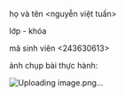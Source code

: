 

họ và tên <nguyễn việt tuấn>

lớp - khóa <KHMT-K65>

mã sinh viên <243630613>

ảnh chụp bài thực hành:

![Uploading image.png…]()

